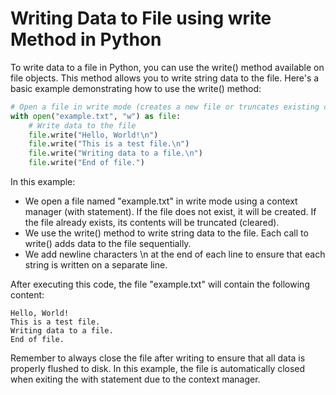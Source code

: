 # Writing Data to File using write Method in Python

To write data to a file in Python, you can use the write() method available on file objects. This method allows you to write string data to the file. Here's a basic example demonstrating how to use the write() method:

```python
# Open a file in write mode (creates a new file or truncates existing content)
with open("example.txt", "w") as file:
    # Write data to the file
    file.write("Hello, World!\n")
    file.write("This is a test file.\n")
    file.write("Writing data to a file.\n")
    file.write("End of file.")
```

In this example:

- We open a file named "example.txt" in write mode using a context manager (with statement). If the file does not exist, it will be created. If the file already exists, its contents will be truncated (cleared).
- We use the write() method to write string data to the file. Each call to write() adds data to the file sequentially.
- We add newline characters \n at the end of each line to ensure that each string is written on a separate line.

After executing this code, the file "example.txt" will contain the following content:

```
Hello, World!
This is a test file.
Writing data to a file.
End of file.
```

Remember to always close the file after writing to ensure that all data is properly flushed to disk. In this example, the file is automatically closed when exiting the with statement due to the context manager.